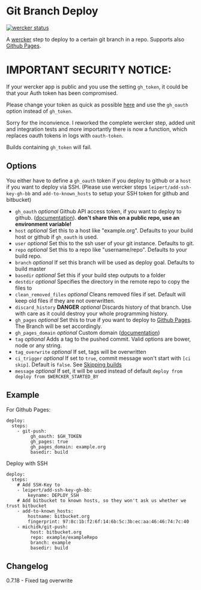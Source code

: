 # Git Branch Deploy

[![wercker status](https://app.wercker.com/status/afac48df6498fa1fedf0eba6f4f58eac/s/master "wercker status")](https://app.wercker.com/project/byKey/afac48df6498fa1fedf0eba6f4f58eac)

A [wercker](http://wercker.com/) step to deploy to a certain git branch in a repo. Supports also [Github Pages](http://pages.github.com/).

# IMPORTANT SECURITY NOTICE:

If your wercker app is public and you use the setting `gh_token`, it could be that your Auth token has been compromised.

Please change your token as quick as possible [here](https://github.com/settings/applications#personal-access-tokens)
and use the `gh_oauth` option instead of `gh_token`.

Sorry for the inconvience. I reworked the complete wercker step, added unit and integration tests and more importantly there is now a function, which replaces oauth tokens in logs with `oauth-token`.

Builds containing `gh_token` will fail.

## Options

You either have to define a `gh_oauth` token if you deploy to github or a `host` if you want to deploy via SSH.
(Please use wercker steps `leipert/add-ssh-key-gh-bb` and `add-to-known_hosts` to setup your SSH token for github and bitbucket)

- `gh_oauth` *optional* Github API access token, if you want to deploy to github. ([documentation](https://github.com/blog/1509-personal-api-tokens)). **don't share this on a public repo, use an environment variable!**
- `host` *optional* Set this to a host like "example.org". Defaults to your build host or github if `gh_oauth` is used.
- `user` *optional* Set this to the ssh user of your git instance. Defaults to git.
- `repo` *optional* Set this to a repo like "username/repo". Defaults to your build repo.
- `branch` *optional* If set this branch will be used as deploy goal. Defaults to build master
- `basedir` *optional* Set this if your build step outputs to a folder
- `destdir` *optional* Specifies the directory in the remote repo to copy the files to
- `clean_removed_files` *optional* Cleans removed files if set. Default will keep old files if they are not overwritten.
- `discard_history` **DANGER** *optional* Discards history of that branch. Use with care as it could destroy your whole programming history.
- `gh_pages` *optional* Set this to true if you want to deploy to [Github Pages](http://pages.github.com/). The Branch will be set accordingly.
- `gh_pages_domain` *optional* Custom domain ([documentation](https://help.github.com/articles/setting-up-a-custom-domain-with-pages))
- `tag` *optional* Adds a tag to the pushed commit. Valid options are bower, node or any string.
- `tag_overwrite` *optional* If set, tags will be overwritten
- `ci_trigger` *optional* If set to `true`, commit message won't start with `[ci skip]`. Default is `false`. See [Skipping builds](http://blog.wercker.com/2014/05/01/Skipping-builds-on-wercker.html)
- `message` *optional* If set, it will be used instead of default `deploy from deploy from $WERCKER_STARTED_BY`

## Example

For Github Pages:
```
deploy:
  steps:
    - git-push:
         gh_oauth: $GH_TOKEN
         gh_pages: true
         gh_pages_domain: example.org
         basedir: build
```
Deploy with SSH
```
deploy:
  steps:
    # Add SSH-Key to
    - leipert/add-ssh-key-gh-bb:
        keyname: DEPLOY_SSH
    # Add bitbucket to known hosts, so they won't ask us whether we trust bitbucket
    - add-to-known_hosts:
        hostname: bitbucket.org
        fingerprint: 97:8c:1b:f2:6f:14:6b:5c:3b:ec:aa:46:46:74:7c:40
    - michidk/git-push:
         host: bitbucket.org
         repo: example/exampleRepo
         branch: example
         basedir: build
```
## Changelog

0.7.18 - Fixed tag overwrite
